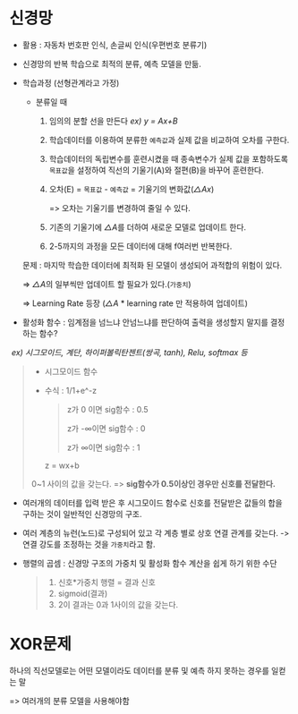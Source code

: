 # 신경망 

- 활용 : 자동차 번호판 인식, 손글씨 인식(우편번호 분류기)

- 신경망의 반복 학습으로 최적의 분류, 예측 모델을 만듦.

- 학습과정 (선형관계라고 가정)
  - 분류일 때

    1. 임의의 분할 선을 만든다	*ex) y = Ax+B*

    2. 학습데이터를 이용하여 분류한 `예측값`과 실제 값을 비교하여 오차를 구한다.

    3. 학습데이터의 독립변수를 훈련시켰을 때 종속변수가 실제 값을 포함하도록 `목표값`을 설정하여 직선의 기울기(A)와 절편(B)을 바꾸어 훈련한다.

    4. 오차(E) = `목표값` - `예측값` = 기울기의 변화값(*△Ax*)

       => 오차는 기울기를 변경하여 줄일 수 있다.

    5. 기존의 기울기에 *△A*를 더하여 새로운 모델로 업데이트 한다.

    6. 2-5까지의 과정을 모든 데이터에 대해 f여러번 반복한다.

  

  문제 : 마지막 학습한 데이터에 최적화 된 모델이 생성되어 과적합의 위험이 있다.

  => *△A*의 일부씩만 업데이트 할 필요가 있다.(`가중치`)

  => Learning Rate 등장 (*△A* * learning rate 만 적용하여 업데이트)



- 활성화 함수 : 임계점을 넘느냐 안넘느냐를 판단하여 출력을 생성할지 말지를 결정하는 함수?

​	*ex) 시그모이드, 계단, 하이퍼볼릭탄젠트(쌍곡, tanh), Relu, softmax 등*

>- 시그모이드 함수
>
> - 수식 : 1/1+e^-z
>
>   > z가 0 이면 sig함수 : 0.5
>   >
>   > z가 -∞이면 sig함수 : 0
>   >
>   > z가 ∞이면 sig함수 : 1
>   
>   z = wx+b
>
> 0~1 사이의 값을 갖는다. => __sig함수가 0.5이상인 경우만 신호를 전달한다.__



- 여러개의 데이터를 입력 받은 후 시그모이드 함수로 신호를 전달받은 값들의 합을 구하는 것이 일반적인 신경망의 구조.

- 여러 계층의 뉴런(노드)로 구성되어 있고 각 계층 별로 상호 연결 관계를 갖는다. -> 연결 강도를 조정하는 것을 `가중치`라고 함.

- 행렬의 곱셈 : 신경망 구조의 가중치 및 활성화 함수 계산을 쉽게 하기 위한 수단

  >1. 신호*가중치 행렬 = 결과 신호
  >2. sigmoid(결과)
  >3. 2이 결과는 0과 1사이의 값을 갖는다.



# XOR문제

하나의 직선모델로는 어떤 모델이라도 데이터를 분류 및 예측 하지 못하는 경우를 일컫는 말

=> 여러개의 분류 모델을 사용해야함